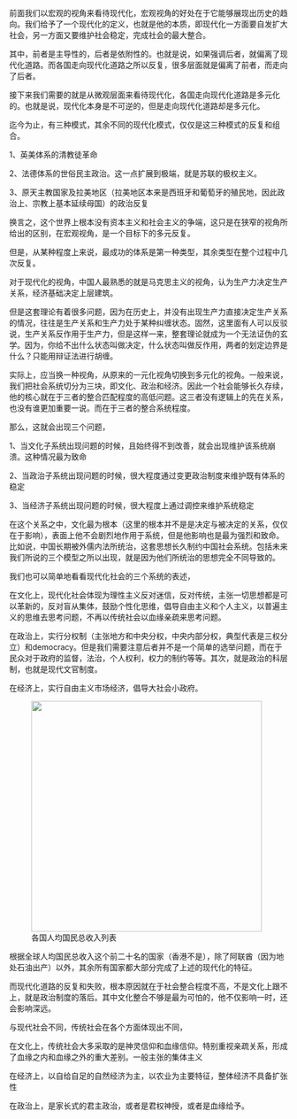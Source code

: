 <p data-pid="abrAwMDw">前面我们以宏观的视角来看待现代化，宏观视角的好处在于它能够展现出历史的趋向。我们给予了一个现代化的定义，也就是他的本质，即现代化一方面要自发扩大社会，另一方面又要维护社会稳定，完成社会的最大整合。</p><p data-pid="3U9hKpjO">其中，前者是主导性的，后者是依附性的。也就是说，如果强调后者，就偏离了现代化道路。而各国走向现代化道路之所以反复，很多层面就是偏离了前者，而走向了后者。</p><p data-pid="sIwXaBv_">接下来我们需要的就是从微观层面来看待现代化，各国走向现代化道路是多元化的。也就是说，现代化本身是不可逆的，但是走向现代化道路却是多元化。</p><p data-pid="yFUDDeZx">迄今为止，有三种模式，其余不同的现代化模式，仅仅是这三种模式的反复和组合。</p><p data-pid="HrvblTSI">1、英美体系的清教徒革命</p><p data-pid="1lYTdVn0">2、法德体系的世俗民主政治。这一点扩展到极端，就是苏联的极权主义。</p><p data-pid="t1-EDV3n">3、原天主教国家及拉美地区（拉美地区本来是西班牙和葡萄牙的殖民地，因此政治上、宗教上基本延续母国）的政治反复</p><p data-pid="l7NtLq7y">换言之，这个世界上根本没有资本主义和社会主义的争端，这只是在狭窄的视角所给出的区别，在宏观视角，是一个目标下的多元反复。</p><p data-pid="PitMF6UG">但是，从某种程度上来说，最成功的体系是第一种类型，其余类型在整个过程中几次反复。</p><p data-pid="cchySHJ8">对于现代化的视角，中国人最熟悉的就是马克思主义的视角，认为生产力决定生产关系，经济基础决定上层建筑。</p><p data-pid="dCUxBYjQ">但是这套理论有着很多问题，因为在历史上，并没有出现生产力直接决定生产关系的情况，往往是生产关系和生产力处于某种纠缠状态。固然，这里面有人可以反驳说，生产关系反作用于生产力，但是这样一来，整套理论就成为一个无法证伪的玄学。因为，你给不出什么状态叫做决定，什么状态叫做反作用，两者的划定边界是什么？只能用辩证法进行胡缠。</p><p data-pid="_E_y04Wd">实际上，应当换一种视角，从原来的一元化视角切换到多元化的视角。一般来说，我们把社会系统切分为三块，即文化、政治和经济。因此一个社会能够长久存续，他的核心就在于三者的整合匹配程度的高低问题。这三者没有逻辑上的先在关系，也没有谁更加重要一说。而在于三者的整合系统程度。</p><p data-pid="D-F1rH4D">那么，这就会出现三个问题，</p><p data-pid="d5hg1ZaG">1、当文化子系统出现问题的时候，且始终得不到改善，就会出现维护该系统崩溃。这种情况最为致命</p><p data-pid="n9XnmR-1">2、当政治子系统出现问题的时候，很大程度通过变更政治制度来维护既有体系的稳定</p><p data-pid="V2fACHxl">3、当经济子系统出现问题的时候，很大程度上通过调控来维护系统稳定</p><p data-pid="Qhg7r1Jz">在这个关系之中，文化最为根本（这里的根本并不是是决定与被决定的关系，仅仅在于影响），表面上他不会剧烈地作用于系统，但是他影响也是最为强烈和致命。比如说，中国长期被外儒内法所统治，这套思想长久制约中国社会系统。包括未来我们所说的三个模型之所以出现，就是因为他们所统治的思想完全不同导致的。</p><p data-pid="yEqCdHpf">我们也可以简单地看看现代化社会的三个系统的表述，</p><p data-pid="zGRLdkr3">在文化上，现代化社会体现为理性主义反对迷信，反对传统，主张一切思想都是可以革新的，反对盲从集体，鼓励个性化思维，倡导自由主义和个人主义，以普遍主义的思维去思考问题，不再以传统社会以血缘亲疏来思考问题。</p><p data-pid="Ezzyzcrp">在政治上，实行分权制（主张地方和中央分权，中央内部分权，典型代表是三权分立）和democracy。但是我们需要注意后者并不是一个简单的选举问题，而在于民众对于政府的监督，法治，个人权利，权力的制约等等。其次，就是政治的科层制，也就是现代文官制度。</p><p data-pid="SExiT7VO">在经济上，实行自由主义市场经济，倡导大社会小政府。</p><figure data-size="normal"><img src="https://pic1.zhimg.com/v2-91d3b8d52390ea422eaa484614877e2d_720w.jpg?source=d16d100b" data-size="normal" data-rawwidth="417" data-rawheight="830" class="content_image" width="417"><figcaption>各国人均国民总收入列表</figcaption></figure><p data-pid="z9nV2wkg">根据全球人均国民总收入这个前二十名的国家（香港不是），除了阿联酋（因为地处石油出产）以外，其余所有国家都大部分完成了上述的现代化的特征。</p><p data-pid="dDzSHZOw">而现代化道路的反复和失败，根本原因就在于社会整合程度不高，不是文化上跟不上，就是政治制度的落后。其中文化整合不够是最为可怕的，他不仅影响一时，还会影响深远。</p><p data-pid="Vve14ESv">与现代社会不同，传统社会在各个方面体现出不同，</p><p data-pid="L3Kn8pjL">在文化上，传统社会大多采取的是神灵信仰和血缘信仰。特别重视亲疏关系，形成了血缘之内和血缘之外的重大差别。一般主张的集体主义</p><p data-pid="Gz-KBOGy">在经济上，以自给自足的自然经济为主，以农业为主要特征，整体经济不具备扩张性</p><p data-pid="Gf-7LSTi">在政治上，是家长式的君主政治，或者是君权神授，或者是血缘给予。</p><p></p><p></p><p></p>